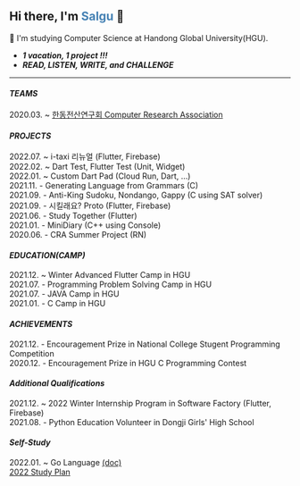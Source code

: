 <!--
**AnJW-HGU/AnJW-HGU** is a ✨ _special_ ✨ repository because its `README.md` (this file) appears on your GitHub profile.

Here are some ideas to get you started:

- 🔭 I’m currently working on ...
- 🌱 I’m currently learning ...
- 👯 I’m looking to collaborate on ...
- 🤔 I’m looking for help with ...
- 💬 Ask me about ...
- 📫 How to reach me: ...
- 😄 Pronouns: ...
- ⚡ Fun fact: ...
-->

<!-- ![Salgu's GitHub stats](https://github-readme-stats.vercel.app/api?username=AnJW-HGU&show_icons=true&theme=city_lights) -->


## Hi there, I'm <span style="color:steelblue">Salgu</span> 👋

🌱 I'm studying Computer Science at Handong Global University(HGU).  
* *__1 vacation, 1 project !!!__*  
* *__READ, LISTEN, WRITE, and CHALLENGE__*
  
---
  
#### *TEAMS*
2020.03. ~ [한동전산연구회 Computer Research Association](https://cra16.github.io/)

#### *PROJECTS*  
<!-- 2022.08. ~ 시킬래요? (Flutter, Firebase)  -->
2022.07. ~ i-taxi 리뉴얼 (Flutter, Firebase)  
2022.02. ~ Dart Test, Flutter Test (Unit, Widget)  
2022.01. ~ Custom Dart Pad (Cloud Run, Dart, ...)  
2021.11. - Generating Language from Grammars (C)  
2021.09. - Anti-King Sudoku, Nondango, Gappy (C using SAT solver)  
2021.09. - 시킬래요? Proto (Flutter, Firebase)  
2021.06. - Study Together (Flutter)  
2021.01. - MiniDiary (C++ using Console)  
2020.06. - CRA Summer Project (RN)
<!-- 2021.10. ~ 치과기록웹 (AppDev) -->

#### *EDUCATION(CAMP)*
2021.12. ~ Winter Advanced Flutter Camp in HGU  
2021.07. - Programming Problem Solving Camp in HGU  
2021.07. - JAVA Camp in HGU  
2021.01. - C Camp in HGU <!-- (Pointer, Array, LinkedList, miniProject) -->

#### *ACHIEVEMENTS*
2021.12. - Encouragement Prize in National College Stugent Programming Competition  
2020.12. - Encouragement Prize in HGU C Programming Contest

#### *Additional Qualifications*
2021.12. ~ 2022 Winter Internship Program in Software Factory (Flutter, Firebase)  
2021.08. - Python Education Volunteer in Dongji Girls' High School  
     
#### *Self-Study*  
2022.01. ~ Go Language [(doc)](https://github.com/AnJW-HGU/Language-Go)  
[2022 Study Plan](https://github.com/AnJW-HGU/2022-Study-Plan)  

